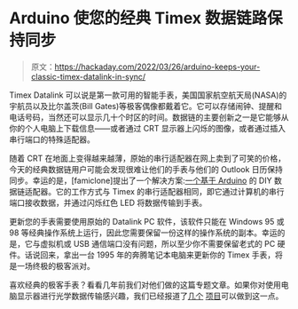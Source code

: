 # Arduino 使您的经典 Timex 数据链路保持同步

> 原文：<https://hackaday.com/2022/03/26/arduino-keeps-your-classic-timex-datalink-in-sync/>

Timex Datalink 可以说是第一款可用的智能手表，美国国家航空航天局(NASA)的宇航员以及比尔盖茨(Bill Gates)等极客偶像都戴着它。它可以存储闹钟、提醒和电话号码，当然还可以显示几十个时区的时间。数据链的主要创新之一是它能够从你的个人电脑上下载信息——或者通过 CRT 显示器上闪烁的图像，或者通过插入串行端口的特殊适配器。

随着 CRT 在地面上变得越来越薄，原始的串行适配器在网上卖到了可笑的价格，今天的经典数据链用户可能会发现很难让他们的手表与他们的 Outlook 日历保持同步。幸运的是，[famiclone]提出了一个解决方案:[一个基于 Arduino](https://github.com/famiclone6502/DIY_Datalink_Adapter) 的 DIY 数据链适配器。它的工作方式与 Timex 的串行适配器相同，即它通过计算机的串行端口接收数据，并通过闪烁红色 LED 将数据传输到手表。

更新您的手表需要使用原始的 Datalink PC 软件，该软件只能在 Windows 95 或 98 等经典操作系统上运行，因此您需要保留一份这样的操作系统的副本。幸运的是，它与虚拟机或 USB 通信端口没有问题，所以至少你不需要保留老式的 PC 硬件。话说回来，拿出一台 1995 年的奔腾笔记本电脑来更新你的 Timex 手表，将是一场终极的极客派对。

喜欢经典的极客手表？看看几年前我们对他们做的这篇专题文章。如果你对使用电脑显示器进行光学数据传输感兴趣，我们已经报道了[几个](https://hackaday.com/2011/12/22/microcontroller-comm-with-a-computer-monitor/) [项目](https://hackaday.com/2011/07/28/microcontroller-communications-using-flashing-lights/)可以做到这一点。